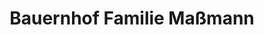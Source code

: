 ---
title: "Bauernhof Familie Maßmann"
url: /blekendorf/bauernhof-familie-massmann/
shop: Hofladen
---